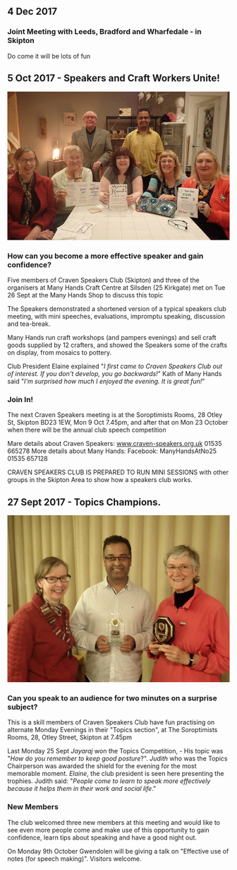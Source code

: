## 4 Dec 2017
### Joint Meeting with Leeds, Bradford and Wharfedale - in Skipton

Do come it will be lots of fun


## 5 Oct 2017 - Speakers and Craft Workers Unite!

<img src="/assets/images/craven-speakers-many-hands.jpg">

### How can you become a more effective speaker and gain confidence?

Five members of Craven Speakers Club (Skipton) and three of the organisers at Many Hands Craft Centre at Silsden (25 Kirkgate) met on Tue 26 Sept at the Many Hands Shop to discuss this topic

The Speakers demonstrated a shortened version of a typical speakers club meeting, with mini speeches, evaluations, impromptu speaking, discussion and tea-break.

Many Hands run craft workshops (and pampers evenings) and sell craft goods supplied by 12 crafters, and showed the Speakers some of the crafts on display, from mosaics to pottery.

Club President Elaine explained "_I first came to Craven Speakers Club out of interest. If you don't develop, you go backwards!_"
Kath of Many Hands said "_I'm surprised how much I enjoyed the evening. It is great fun!_"

### Join In!

The next Craven Speakers meeting is at the Soroptimists Rooms, 28 Otley St, Skipton BD23 1EW, Mon 9 Oct 7.45pm, and after that on Mon 23 October when there will be the annual club speech competition

Mare details about Craven Speakers: www.craven-speakers.org.uk 01535 665278
More details about Many Hands: Facebook: ManyHandsAtNo25  01535 657128

CRAVEN SPEAKERS CLUB IS PREPARED TO RUN MINI SESSIONS with other groups in the Skipton Area to show how a speakers club works.

## 27 Sept 2017 - Topics Champions.

<img src="/assets/images/craven-speakers-25-sept-2017.jpg">

### Can you speak to an audience for two minutes on a surprise subject?

This is a skill members of Craven Speakers Club have fun practising on alternate Monday Evenings in their "Topics section", at The Soroptimists Rooms, 28, Otley Street, Skipton at 7.45pm

Last Monday 25 Sept _Jayaraj_ won the Topics Competition, - His topic was "_How do you remember to keep good posture_?". _Judith_ who was the Topics Chairperson was awarded the shield for the evening for the most memorable moment. _Elaine_, the club president is seen here presenting the trophies. Judith said: "_People come to learn to speak more effectively because it helps them in their work and social life_."

### New Members

The club welcomed three new members at this meeting and would like to see even more people come and make use of this opportunity to gain confidence, learn tips about speaking and have a good night out.

On Monday 9th October Gwendolen will be giving a talk on "Effective use of notes (for speech making)". Visitors welcome.
